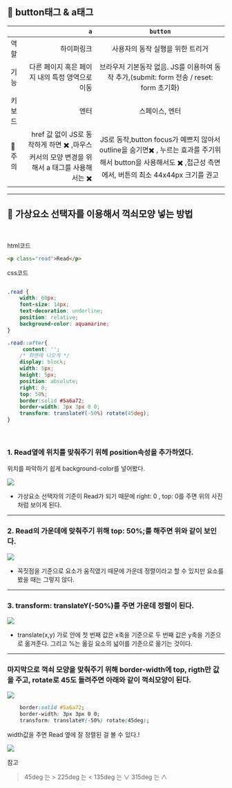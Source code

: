 

## 🔔   button태그 & a태그


||`a`|`button`|
|:---|---:|:---:|
|역할|하이퍼링크|사용자의 동작 실행을 위한 트리거|
|기능|다른 페이지 혹은 페이지 내의 특정 영역으로 이동|브라우저 기본동작 없음. JS를 이용하여 동작 추가,(submit: form 전송 / reset: form 초기화)|
|키보드 |엔터|스페이스, 엔터|
|📌 주의  |href 값 없이 JS로 동작하게 하면 ✖️ ,마우스커서의 모양 변경을 위해서 a 태그를 사용해서는 ✖️  |JS로 동작,button focus가 예쁘지 않아서 outline을 숨기면✖️  , 누르는 효과를 주기위해서 button을 사용해서도 ✖️ ,접근성 측면에서, 버튼의 최소 44x44px 크기를 권고|






-----


## 🌈 가상요소 선택자를 이용해서 꺽쇠모양 넣는 방법

<br/>

html코드
```html
<p class="read">Read</p>
```
css코드
```css

.read {
 	width: 60px;
    font-size: 14px;
    text-decoration: underline;
    position: relative;
    background-color: aquamarine;
}

.read::after{
     content: '';
    /* 화면에 나오게 */
    display: block;
    width: 5px;
    height: 5px;
    position: absolute;
    right: 0;
    top: 50%;
    border:solid #5a6a72; 
    border-width: 3px 3px 0 0;
    transform: translateY(-50%) rotate(45deg); 
}
```

<br/>

### 1. Read옆에 위치를 맞춰주기 위헤 position속성을 추가하였다.
위치를 파악하기 쉽게 background-color를 넣어봤다.

![](https://velog.velcdn.com/images/cocorig/post/c5b0a0cf-4f17-4789-853c-fa8afef52773/image.png)

- 가상요소 선택자의 기준이 Read가 되기 때문에   right: 0 , top: 0를 주면 위의 사진처럼 보이게 된다.


---
### 2. Read의 가운데에 맞춰주기 위해  top: 50%;를 해주면 위와 같이 보인다.
![](https://velog.velcdn.com/images/cocorig/post/69caa087-b616-4a6e-b721-6b02380dc77e/image.png)

  
- 꼭짓점을 기준으로 요소가 움직였기 때문에 가운데 정렬이라고 할 수 있지만 요소를 봤을 때는 그렇지 않다.




-----

### 3. transform: translateY(-50%)를 주면 가운데 정렬이 된다.
![](https://velog.velcdn.com/images/cocorig/post/bb8d3652-35bc-4f9e-867d-1c2ec2d400d6/image.png)

- translate(x,y) 가로 안에 첫 번째 값은 x축을 기준으로 두 번째 값은 y축을 기준으로 옮겨준다.
그리고 %는 옮길 요소의 넓이를 기준으로 옮기는 것이다.

----

### 마지막으로 꺽쇠 모양을 맞춰주기 위해  border-width에 top, rigth만 값을 주고, rotate로 45도 돌려주면 아래와 같이 꺽쇠모양이 된다.
  

![](https://velog.velcdn.com/images/cocorig/post/b5c16000-581c-4e88-a6a6-2aa1cc792b2e/image.png)

```css
	border:solid #5a6a72; 
    border-width: 3px 3px 0 0;
    transform: translateY(-50%) rotate(45deg); 
```
 width값을 주면 Read 옆에 잘 정렬된 걸 볼 수 있다.!
 
![](https://velog.velcdn.com/images/cocorig/post/b858f6b7-e276-405b-a9c9-af7239db692a/image.png)



참고
>45deg 는 >
225deg 는 <
135deg 는 ∨
315deg 는 ∧
